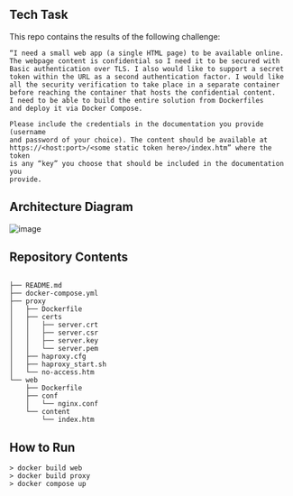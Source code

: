 
## Tech Task

This repo contains the results of the following challenge:

```
“I need a small web app (a single HTML page) to be available online. 
The webpage content is confidential so I need it to be secured with 
Basic authentication over TLS. I also would like to support a secret 
token within the URL as a second authentication factor. I would like 
all the security verification to take place in a separate container 
before reaching the container that hosts the confidential content. 
I need to be able to build the entire solution from Dockerfiles 
and deploy it via Docker Compose.

Please include the credentials in the documentation you provide (username 
and password of your choice). The content should be available at 
https://<host:port>/<some static token here>/index.htm” where the token 
is any “key” you choose that should be included in the documentation you 
provide.
```
## Architecture Diagram
![image](https://user-images.githubusercontent.com/26462903/123809955-08ecf700-d8c0-11eb-8094-675312423304.png)


## Repository Contents
```

├── README.md
├── docker-compose.yml
├── proxy
│   ├── Dockerfile
│   ├── certs
│   │   ├── server.crt
│   │   ├── server.csr
│   │   ├── server.key
│   │   └── server.pem
│   ├── haproxy.cfg
│   ├── haproxy_start.sh
│   └── no-access.htm
└── web
    ├── Dockerfile
    ├── conf
    │   └── nginx.conf
    └── content
        └── index.htm
```

## How to Run 
```
> docker build web
> docker build proxy
> docker compose up
```
